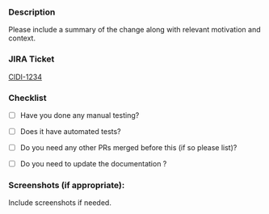 ### Description

Please include a summary of the change along with relevant motivation and context.

### JIRA Ticket
[CIDI-1234](https://nidigitalsolutions.jira.com/browse/CIDI-1234)


### Checklist

- [ ] Have you done any manual testing?
- [ ] Does it have automated tests?
- [ ] Do you need any other PRs merged before this (if so please list)?
- [ ] Do you need to update the documentation ?


### Screenshots (if appropriate):

Include screenshots if needed.
